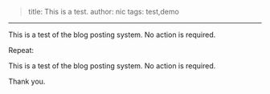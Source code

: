 > title: This is a test.
> author: nic
> tags: test,demo
---

This is a test of the blog posting system. No action is required.

Repeat:

This is a test of the blog posting system. No action is required.

Thank you.
